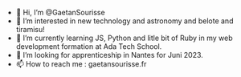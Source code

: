- 👋 Hi, I’m @GaetanSourisse
- 👀 I’m interested in new technology and astronomy and belote and tiramisu!
- 🌱 I’m currently learning JS, Python and litle bit of Ruby in my web development formation at Ada Tech School.
- 💞️ I’m looking for apprenticeship in Nantes for Juni 2023.
- 📫 How to reach me : gaetansourisse.fr


